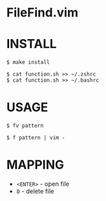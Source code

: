 
FileFind.vim
============

INSTALL
=======

    $ make install

    $ cat function.sh >> ~/.zshrc
    $ cat function.sh >> ~/.bashrc

USAGE
=====

    $ fv pattern 

    $ f pattern | vim -

MAPPING
=======

- `<ENTER>` - open file
- `D`       - delete file


